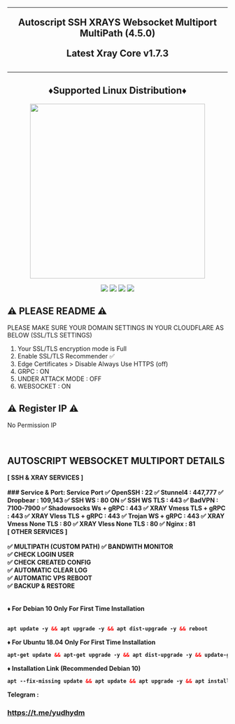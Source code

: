 
<h2 align="center">
<hr>
Autoscript SSH XRAYS Websocket Multiport  MultiPath (4.5.0)

Latest Xray Core v1.7.3
<h2><hr>
  
<h2 align="center"> ♦️Supported Linux Distribution♦️</h2>
<p align="center"><img src="https://d33wubrfki0l68.cloudfront.net/5911c43be3b1da526ed609e9c55783d9d0f6b066/9858b/assets/img/debian-ubuntu-hover.png"width="400"></p>
<p align="center"><img src="https://img.shields.io/static/v4.5.0?style=for-the-badge&logo=debian&label=Debian%209&message=Stretch&color=purple"> <img src="https://img.shields.io/static/v1?style=for-the-badge&logo=debian&label=Debian%2010&message=Buster&color=purple">  <img src="https://img.shields.io/static/v1?style=for-the-badge&logo=ubuntu&label=Ubuntu%2018&message=Lts&color=red"> <img src="https://img.shields.io/static/v1?style=for-the-badge&logo=ubuntu&label=Ubuntu%2020&message=Lts&color=red">
</p>

## ⚠️ PLEASE README ⚠️


 PLEASE MAKE SURE YOUR DOMAIN SETTINGS IN YOUR CLOUDFLARE AS BELOW (SSL/TLS SETTINGS) <br>
  1. Your SSL/TLS encryption mode is Full
  2. Enable SSL/TLS Recommender ✅
  3. Edge Certificates > Disable Always Use HTTPS (off)
  4. GRPC : ON
  5. UNDER ATTACK MODE : OFF
  6. WEBSOCKET : ON
 
  
  ## ⚠️   Register IP ⚠️
  
No Permission IP 

<br>
</b>

##  AUTOSCRIPT WEBSOCKET MULTIPORT DETAILS 

<b>
[ SSH & XRAY SERVICES ] <br>
<br>
### Service & Port:
  Service Port
 ✅ OpenSSH                 : 22
 ✅ Stunnel4                : 447,777
 ✅ Dropbear                : 109,143
 ✅ SSH WS                  : 80 ON
 ✅ SSH WS TLS              : 443
 ✅ BadVPN                  : 7100-7900
 ✅ Shadowsocks Ws + gRPC   : 443
 ✅ XRAY  Vmess TLS + gRPC  : 443
 ✅ XRAY  Vless TLS + gRPC  : 443
 ✅ Trojan WS + gRPC        : 443
 ✅  XRAY  Vmess None TLS    : 80
 ✅  XRAY  Vless None TLS    : 80
 ✅  Nginx                   : 81

<br>
[ OTHER SERVICES ] <br>
<br>
✅ MULTIPATH (CUSTOM PATH) 
✅ BANDWITH MONITOR <br>
✅ CHECK LOGIN USER <br>
✅ CHECK CREATED CONFIG <br>
✅ AUTOMATIC CLEAR LOG <br>
✅ AUTOMATIC VPS REBOOT <br>
✅ BACKUP & RESTORE <br>
<br>
<br>
♦️ For Debian 10 Only For First Time Installation <br>
<br>
  
  ```html
apt update -y && apt upgrade -y && apt dist-upgrade -y && reboot
  ```
  
♦️ For Ubuntu 18.04 Only For First Time Installation <br>
  
  ```html
apt-get update && apt-get upgrade -y && apt dist-upgrade -y && update-grub && reboot
```

♦️ Installation Link (Recommended Debian 10) <br>

  ```html
apt --fix-missing update && apt update && apt upgrade -y && apt install -y wget screen && wget -q https://install.yudhy.net/setup.sh && chmod +x setup.sh && screen -S setup ./setup.sh
```






Telegram : 
### https://t.me/yudhydm
